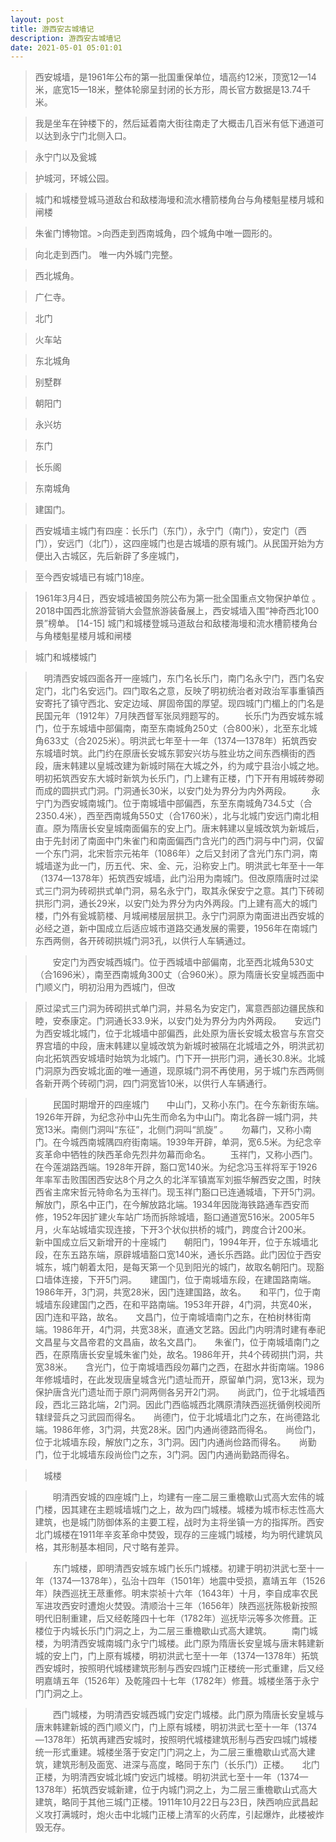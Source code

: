 ```yaml
---
layout: post
title: 游西安古城墙记
description: 游西安古城墙记
date: 2021-05-01 05:01:01
---
```


> 西安城墙，是1961年公布的第一批国重保单位，墙高约12米，顶宽12—14米，底宽15—18米，整体轮廓呈封闭的长方形，周长官方数据是13.74千米。


> 我是坐车在钟楼下的，然后延着南大街往南走了大概击几百米有低下通道可以达到永宁门北侧入口。

> 永宁门以及瓮城

> 护城河，环城公园。

> 城门和城楼登城马道敌台和敌楼海墁和流水槽箭楼角台与角楼魁星楼月城和闸楼

> 朱雀门博物馆。>向西走到西南城角，四个城角中唯一圆形的。

> 向北走到西门。 唯一内外城门完整。

> 西北城角。

> 广仁寺。

> 北门

> 火车站

> 东北城角

> 别墅群

> 朝阳门

> 永兴坊

> 东门

> 长乐阁

> 东南城角

> 建国门。

> 西安城墙主城门有四座：长乐门（东门），永宁门（南门），安定门（西门），安远门（北门），这四座城门也是古城墙的原有城门。从民国开始为方便出入古城区，先后新辟了多座城门，

> 至今西安城墙已有城门18座。


> 1961年3月4日，西安城墙被国务院公布为第一批全国重点文物保护单位 。2018中国西北旅游营销大会暨旅游装备展上，西安城墙入围“神奇西北100景”榜单。 [14-15] 
城门和城楼登城马道敌台和敌楼海墁和流水槽箭楼角台与角楼魁星楼月城和闸楼


> 城门和城楼城门

> 　明清西安城四面各开一座城门，东门名长乐门，南门名永宁门，西门名安定门，北门名安远门。四门取名之意，反映了明初统治者对政治军事重镇西安寄托了镇守西北、安定边域、屏固帝国的厚望。现四城门门楣上的门名是民国元年（1912年）7月陕西督军张凤翙题写的。 　　长乐门为西安城东城门，位于东城墙中部偏南，南至东南城角250丈（合800米），北至东北城角633丈（合2025米）。明洪武七年至十一年（1374—1378年）拓筑西安东城墙时筑。此门约在原唐长安城东郭安兴坊与胜业坊之间东西横街的西段，唐末韩建以皇城改建为新城时隔在大城之外，约为咸宁县治小城之地。明初拓筑西安东大城时新筑为长乐门，门上建有正楼，门下开有用城砖劵砌而成的圆拱式门洞。门洞通长30米，以安门处为界分为内外两段。 　　永宁门为西安城南城门。位于南城墙中部偏西，东至东南城角734.5丈（合2350.4米），西至西南城角550丈（合1760米），北与北城门安远门南北相直。原为隋唐长安皇城南面偏东的安上门。唐末韩建以皇城改筑为新城后，由于先封闭了南面中门朱雀门和南面偏西门含光门的西门洞与中门洞，仅留一个东门洞，北宋哲宗元祐年（1086年）之后又封闭了含光门东门洞，南城墙遂为此一门，历五代、宋、金、元，沿称安上门。明洪武七年至十一年（1374—1378年）拓筑西安城墙，此门沿用为南城门。但改原隋唐时过梁式三门洞为砖砌拱式单门洞，易名永宁门，取其永保安宁之意。其门下砖砌拱形门洞，通长29米，以安门处为界分为内外两段。门上建有高大的城门楼，门外有瓮城箭楼、月城闸楼层层拱卫。永宁门洞原为南面进出西安城的必经之道，新中国成立后适应城市道路交通发展的需要，1956年在南城门东西两侧，各开砖砌拱城门洞3孔，以供行人车辆通过。

>  　　安定门为西安城西城门。位于西城墙中部偏南，北至西北城角530丈（合1696米），南至西南城角300丈（合960米）。原为隋唐长安皇城西面中门顺义门，明初沿用为西城门，但改

> 原过梁式三门洞为砖砌拱式单门洞，并易名为安定门，寓意西部边疆民族和睦，安泰康定。门洞通长33.9米，以安门处为界分为内外两段。　　安远门为西安城北城门，位于北城墙中部偏西，此处原为唐长安城太极宫与东宫交界宫墙的中段，唐末韩建以皇城改筑为新城时被隔在北城墙之外，明洪武初向北拓筑西安城墙时始筑为北城门。门下开一拱形门洞，通长30.8米。北城门洞原为西安城北面的唯一通道，现原城门洞不再使用，另于城门东西两侧各新开两个砖砌门洞，四门洞宽皆10米，以供行人车辆通行。
 
> 　　民国时期增开的四座城门　　中山门，又称小东门。在今东新街东端。1926年开辟，为纪念孙中山先生而命名为中山门。南北各辟一城门洞，共宽13米。南侧门洞叫“东征”，北侧门洞叫“凯旋” 。　　勿幕门，又称小南门。在今城西南城隅四府街南端。1939年开辟，单洞，宽6.5米。为纪念辛亥革命中牺牲的陕西革命先烈井勿幕而命名。 　　玉祥门，又称小西门。在今莲湖路西端。1928年开辟，豁口宽140米。为纪念冯玉祥将军于1926年率军击败围困西安达8个月之久的北洋军镇嵩军刘振华解西安之围，时陕西省主席宋哲元特命名为玉祥门。现玉祥门豁口已连通城墙，下开5门洞。　　解放门，原名中正门，在今解放路北端。1934年因陇海铁路通车西安而修，1952年因扩建火车站广场而拆除城墙，豁口通道宽516米。2005年5月，火车站城墙实现连接，下开3个状似拱桥的城门，跨度合计200米。　　新中国成立后又新增开的十座城门　　朝阳门，1994年开，位于东城墙北段，在东五路东端，原辟城墙豁口宽140米，通长乐西路。此门因位于西安城东，城门朝着太阳，是每天第一个见到阳光的城门，故取名朝阳门。现豁口墙体连接，下开5门洞。　　建国门，位于南城墙东段，在建国路南端。1986年开，3门洞，共宽28米，因门连建国路，故名。　　和平门，位于南城墙东段建国门之西，在和平路南端。1953年开辟，4门洞，共宽40米，因门连和平路，故名。　　文昌门，位于南城墙南门之东，在柏树林街南端。1986年开，4门洞，共宽38米，直通文艺路。因此门内明清时建有奉祀文昌星与文昌帝君的文昌庙，故名文昌门。　　朱雀门，位于南城墙南门之西，在原隋唐长安皇城朱雀门处，故名。1986年开，共4个砖砌拱门洞，共宽38米。　　含光门，位于南城墙西段勿幕门之西，在甜水井街南端。1986年修城墙时，在此发现唐皇城含光门遗址而开，原留单门洞，宽13米，现为保护唐含光门遗址而于原门洞两侧各另开2门洞。　　尚武门，位于北城墙西段，西北三路北端，2门洞。因此门西临城西北隅原清陕西巡抚循例校阅所辖绿营兵之习武园而得名。　　尚德门，位于北城墙北门之东，在尚德路北端。1986年修，3门洞，共宽28米。因门内通尚德路而得名。　　尚俭门，位于北城墙东段，解放门之东，3门洞。因门内通尚俭路而得名。　　尚勤门，位于北城墙东段尚俭门之东，3门洞。因门内通尚勤路而得名。
 
> 　城楼

> 　　明清西安城的四座城门上，均建有一座二层三重檐歇山式高大宏伟的城门楼，因其建在主题城墙城门之上，故为四门城楼。城楼为城市标志性高大建筑，也是城门防御体系的主要工程，战时为主将坐镇一方的指挥所。西安北门城楼在1911年辛亥革命中焚毁，现存的三座城门城楼，均为明代建筑风格，其形制基本相同，尺寸略有差异。


> 　　东门城楼，即明清西安城东城门长乐门城楼。初建于明初洪武七至十一年（1374—1378年），弘治十四年（1501年）地震中受损，嘉靖五年（1526年）陕西巡抚王荩重修。明末崇祯十六年（1643年）十月，李自成率农民军进攻西安时遭炮火焚毁。清顺治十三年（1656年）陕西巡抚陈极新按照明代旧制重建，后又经乾隆四十七年（1782年）巡抚毕沅等多次修葺。正楼位于内城长乐门门洞之上，为二层三重檐歇山式高大建筑。 　　南门城楼，为明清西安城南城门永宁门城楼。此门原为隋唐长安皇城与唐末韩建新城的安上门，门上原有城楼，明初洪武七至十一年（1374—1378年）拓筑西安城时，按照明代城楼建筑形制与西安四城门正楼统一形式重建，后又经明嘉靖五年（1526年）及乾隆四十七年（1782年）修葺。城楼坐落于永宁门门洞之上。

> 　　西门城楼，为明清西安城西城门安定门城楼。此门原为隋唐长安皇城与唐末韩建新城的西门顺义门，门上原有城楼，明初洪武七至十一年（1374—1378年）拓筑再建西安城时，按照明代城楼建筑形制与西安四城门城楼统一形式重建。城楼坐落于安定门门洞之上，为二层三重檐歇山式高大建筑，建筑形制及面宽、进深与高度，略同于东门（长乐门）正楼。　　北门正楼，为明清西安城北城门安远门城楼。明初洪武七至十一年（1374—1378年）拓筑西安城新建，位于内城门洞之上，为二层三重檐歇山式高大建筑，略同于其他三城门正楼。1911年10月22日与23日，陕西响应武昌起义攻打满城时，炮火击中北城门正楼上清军的火药库，引起爆炸，此楼被炸毁无存。
 